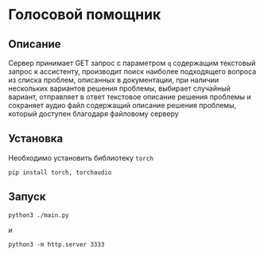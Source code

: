 # Голосовой помощник

## Описание

Сервер принимает GET запрос с параметром ```q``` содержащим текстовый запрос к ассистенту,
производит поиск наиболее подходящего вопроса из списка проблем, описанных в документации,
при наличии нескольких вариантов решения проблемы, выбирает случайный вариант, отправляет в ответ текстовое описание решения проблемы и сохраняет аудио файл содержащий описание решения проблемы, который доступен благодаря файловому серверу

## Установка

Необходимо установить библиотеку ```torch```
```
pip install torch, torchaudio
```

## Запуск

```
python3 ./main.py
```

и

```
python3 -m http.server 3333
```